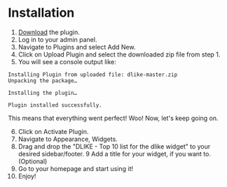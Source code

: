 # Installation

1. [Download](https://github.com/tkduman/dlike/archive/master.zip) the plugin.
2. Log in to your admin panel.
3. Navigate to Plugins and select Add New.
4. Click on Upload Plugin and select the downloaded zip file from step 1.
5. You will see a console output like:

```
Installing Plugin from uploaded file: dlike-master.zip
Unpacking the package…

Installing the plugin…

Plugin installed successfully.
```

This means that everything went perfect! Woo! Now, let's keep going on.

6. Click on Activate Plugin.
7. Navigate to Appearance, Widgets.
8. Drag and drop the "DLIKE - Top 10 list for the dlike widget" to your desired sidebar/footer.
9 Add a title for your widget, if you want to. (Optional)
10. Go to your homepage and start using it!
11. Enjoy!
